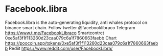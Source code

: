 # Facebook.libra
Facebook.libra is the auto-generating liquidity, anti whales protocol on binance smart chain. Follow twetter  @facebooklibraco Telegram  https://www.t.me/FacebookLibraco Smartcontrct 0xe5af3f1f113260d23caa079c6a1f7860663faebb Chart https://poocoin.app/tokens/0xe5af3f1f113260d23caa079c6a1f7860663faebb Rediit https://www.reddit.com/user/FacebookLibra/
